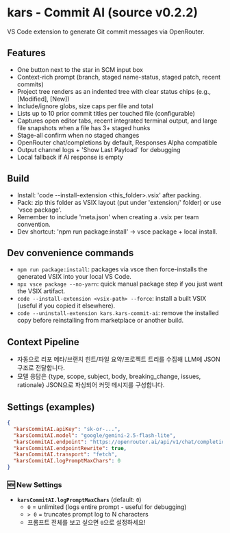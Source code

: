 # kars - Commit AI (source v0.2.2)

VS Code extension to generate Git commit messages via OpenRouter.

## Features
- One button next to the star in SCM input box
- Context-rich prompt (branch, staged name-status, staged patch, recent commits)
- Project tree renders as an indented tree with clear status chips (e.g., [Modified], [New])
- Include/ignore globs, size caps per file and total
- Lists up to 10 prior commit titles per touched file (configurable)
- Captures open editor tabs, recent integrated terminal output, and large file snapshots when a file has 3+ staged hunks
- Stage-all confirm when no staged changes
- OpenRouter chat/completions by default, Responses Alpha compatible
- Output channel logs + 'Show Last Payload' for debugging
- Local fallback if AI response is empty

## Build
- Install: 'code --install-extension <this_folder>.vsix' after packing.
- Pack: zip this folder as VSIX layout (put under 'extension/' folder) or use 'vsce package'.
- Remember to include 'meta.json' when creating a .vsix per team convention.
- Dev shortcut: 'npm run package:install' → vsce package + local install.

## Dev convenience commands
- `npm run package:install`: packages via vsce then force-installs the generated VSIX into your local VS Code.
- `npx vsce package --no-yarn`: quick manual package step if you just want the VSIX artifact.
- `code --install-extension <vsix-path> --force`: install a built VSIX (useful if you copied it elsewhere).
- `code --uninstall-extension kars.kars-commit-ai`: remove the installed copy before reinstalling from marketplace or another build.

## Context Pipeline
- 자동으로 리포 메타/브랜치 힌트/파일 요약/프로젝트 트리를 수집해 LLM에 JSON 구조로 전달합니다.
- 모델 응답은 {type, scope, subject, body, breaking_change, issues, rationale} JSON으로 파싱되어 커밋 메시지를 구성합니다.

## Settings (examples)
```json
{
  "karsCommitAI.apiKey": "sk-or-...",
  "karsCommitAI.model": "google/gemini-2.5-flash-lite",
  "karsCommitAI.endpoint": "https://openrouter.ai/api/v1/chat/completions",
  "karsCommitAI.endpointRewrite": true,
  "karsCommitAI.transport": "fetch",
  "karsCommitAI.logPromptMaxChars": 0
}
```

### 🆕 New Settings
- **`karsCommitAI.logPromptMaxChars`** (default: `0`)
  - `0` = unlimited (logs entire prompt - useful for debugging)
  - `> 0` = truncates prompt log to N characters
  - 프롬프트 전체를 보고 싶으면 `0`으로 설정하세요!
